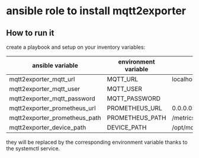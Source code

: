 # ansible role to install mqtt2exporter

## How to run it

create a playbook and setup on your inventory variables:

| ansible variable              | environment variable | default                  |
| ----------------------------- | -------------------- | ------------------------ |
| mqtt2exporter_mqtt_url        | MQTT_URL             | localhost:1883           |
| mqtt2exporter_mqtt_user       | MQTT_USER            |                          |
| mqtt2exporter_mqtt_password   | MQTT_PASSWORD        |                          |
| mqtt2exporter_prometheus_url  | PROMETHEUS_URL       | 0.0.0.0:2121             |
| mqtt2exporter_prometheus_path | PROMETHEUS_PATH      | /metrics                 |
| mqtt2exporter_device_path     | DEVICE_PATH          | /opt/mqtt2prometheus/etc |

they will be replaced by the corresponding environment variable thanks to the systemctl service.
